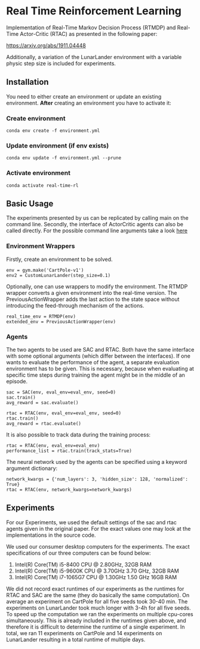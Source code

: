 # Real Time Reinforcement Learning

Implementation of Real-Time Markov Decision Process (RTMDP)
and Real-Time Actor-Critic (RTAC) as presented in the following paper:

https://arxiv.org/abs/1911.04448

Additionally, a variation of the LunarLander environment with a variable physic
step size is included for experiments.

## Installation
You need to either create an environment or update an existing environment.
**After** creating an environment you have to activate it:
### Create environment
```
conda env create -f environment.yml
```

### Update environment (if env exists)
```
conda env update -f environment.yml --prune
```

### Activate environment
```
conda activate real-time-rl
```

## Basic Usage

The experiments presented by us can be replicated by calling main on 
the command line. Secondly, the interface of ActorCritic agents can also be called 
directly. For the possible command line arguments take a look [here](src/main.py)

### Environment Wrappers
Firstly, create an environment to be solved.
```
env = gym.make('CartPole-v1')
env2 = CustomLunarLander(step_size=0.1)
```

Optionally, one can use wrappers to modify the environment. The RTMDP wrapper converts
a given environment into the real-time version. The PreviousActionWrapper adds the last
action to the state space without introducing the feed-through mechanism of the actions.

```
real_time_env = RTMDP(env)
extended_env = PreviousActionWrapper(env)
```

### Agents
The two agents to be used are SAC and RTAC. Both have the same interface with some
optional arguments (which differ between the interfaces). If one wants to evaluate
the performance of the agent, a separate evaluation environment has to be given.
This is necessary, because when evaluating at specific time steps during training
the agent might be in the middle of an episode.

```
sac = SAC(env, eval_env=eval_env, seed=0)
sac.train()
avg_reward = sac.evaluate()

rtac = RTAC(env, eval_env=eval_env, seed=0)
rtac.train()
avg_reward = rtac.evaluate()
```

It is also possible to track data during the training process:
```
rtac = RTAC(env, eval_env=eval_env)
performance_list = rtac.train(track_stats=True)
```

The neural network used by the agents can be specified using a keyword argument
dictionary:
```
network_kwargs = {'num_layers': 3, 'hidden_size': 128, 'normalized': True}
rtac = RTAC(env, network_kwargs=network_kwargs)
```

## Experiments
For our Experiments, we used the default settings of the sac and rtac
agents given in the original paper. For the exact values one may look at the
implementations in the source code.

We used our consumer desktop computers for the experiments. The exact
specifications of our three computers can be found below:
1. Intel(R) Core(TM) i5-8400 CPU @ 2.80GHz, 32GB RAM
2. Intel(R) Core(TM) i5-9600K CPU @ 3.70GHz 3.70 GHz, 32GB RAM
3. Intel(R) Core(TM) i7-1065G7 CPU @ 1.30GHz 1.50 GHz 16GB RAM

We did not record exact runtimes of our experiments as the runtimes for
RTAC and SAC are the same (they do basically the same computation). On
average an experiment on CartPole for all five seeds took 30-40 min. The
experiments on LunarLander took much longer with 3-4h for all five seeds. To speed
up the computation we ran the experiments on multiple cpu-cores simultaneously. This is
already included in the runtimes given above, and therefore it is difficult to
determine the runtime of a single experiment. In total, we ran 11 experiments
on CartPole and 14 experiments on LunarLander resulting in a total runtime of
multiple days.



